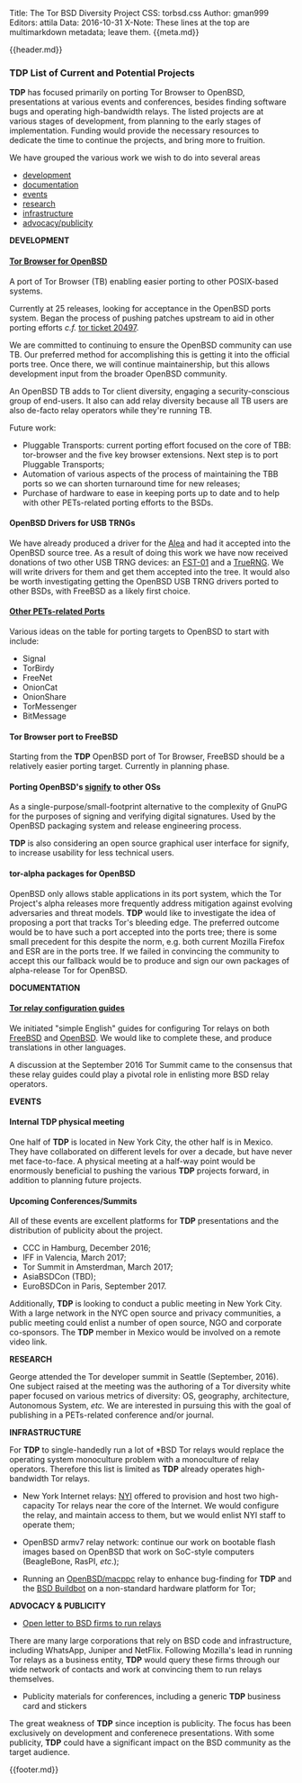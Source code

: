 Title: The Tor BSD Diversity Project
CSS: torbsd.css
Author: gman999
Editors: attila
Data: 2016-10-31
X-Note: These lines at the top are multimarkdown metadata; leave them.
{{meta.md}}

{{header.md}}

### TDP List of Current and Potential Projects ###

__TDP__ has focused primarily on porting Tor Browser to OpenBSD, presentations at various events and conferences, besides finding software bugs and operating high-bandwidth relays. The listed projects are at various stages of development, from planning to the early stages of implementation. Funding would provide the necessary resources to dedicate the time to continue the projects, and bring more to fruition.

We have grouped the various work we wish to do into several
areas

* [development](#development)
* [documentation](#documentation)
* [events](#events)
* [research](#research)
* [infrastructure](#infrastructure)
* [advocacy/publicity](#advocacy)

<a id="development">__DEVELOPMENT__</a>

#### [Tor Browser for OpenBSD](https://github.com/torbsd/openbsd-ports/) ####

A port of Tor Browser (TB) enabling easier porting to other POSIX-based systems.

Currently at 25 releases, looking for acceptance in the OpenBSD ports
system. Began the process of pushing patches upstream to aid in
other porting efforts _c.f._ [tor ticket 20497](https://trac.torproject.org/projects/tor/ticket/20497).

We are committed to continuing to ensure the OpenBSD community can use
TB. Our preferred method for accomplishing this is getting it into
the official ports tree. Once there, we will continue maintainership, but this allows development input from the broader OpenBSD community. 

An OpenBSD TB adds to Tor client diversity, engaging a
security-conscious group of end-users.  It also can add relay diversity
because all TB users are also de-facto relay operators while they're
running TB.

Future work:

* Pluggable Transports: current porting effort focused on the core of TBB: tor-browser and the five key browser extensions.  Next step is to port Pluggable Transports;
* Automation of various aspects of the process of maintaining the TBB ports so we can shorten turnaround time for new releases;
* Purchase of hardware to ease in keeping ports up to date and to help with other PETs-related porting efforts to the BSDs.

#### OpenBSD Drivers for USB TRNGs ####

We have already produced a driver for the [Alea](https://www.araneus.fi/products/alea2/en/) and had it accepted into the OpenBSD source tree.  As a result of doing this work we have now received donations of two other USB TRNG devices: an [FST-01](wiki.seeedstudio.com/wiki/FST-01) and a [TrueRNG](http://ubld.it/products/truerng-hardware-random-number-generator/).  We will write drivers for them and get them accepted into the tree.  It would also be worth investigating getting the OpenBSD USB TRNG drivers ported to other BSDs, with FreeBSD as a likely first choice.

#### [Other PETs-related Ports](porting-pets.html) ####

Various ideas on the table for porting targets to OpenBSD to start
with include:

* Signal
* TorBirdy
* FreeNet
* OnionCat
* OnionShare
* TorMessenger
* BitMessage

#### Tor Browser port to FreeBSD ####

Starting from the __TDP__ OpenBSD port of Tor Browser, FreeBSD should be a relatively easier porting target.  Currently in planning phase.

#### Porting OpenBSD's [signify](http://man.openbsd.org/signify) to other OSs ####

As a single-purpose/small-footprint alternative to the complexity of
GnuPG for the purposes of signing and verifying digital signatures.
Used by the OpenBSD packaging system and release engineering process.

__TDP__ is also considering an open source graphical user interface for signify, to increase usability for less technical users.

#### tor-alpha packages for OpenBSD ####

OpenBSD only allows stable applications in its port system, which the Tor Project's alpha releases more frequently address mitigation against evolving adversaries and threat models.  __TDP__ would like to investigate the idea of proposing a port that tracks Tor's bleeding edge.  The preferred outcome would be to have such a port accepted into the ports tree; there is some small precedent for this despite the norm, e.g. both current Mozilla Firefox and ESR are in the ports tree.  If we failed in convincing the community to accept this our fallback would be to produce and sign our own packages of alpha-release Tor for OpenBSD.

<a id="documentation">__DOCUMENTATION__</a>

#### [Tor relay configuration guides](relay-guides.html) ####

We initiated "simple English" guides for configuring Tor
relays on both [FreeBSD](fbsd-relays.html) and
[OpenBSD](obsd-relays.html).  We would like to complete these, and
produce translations in other languages.

A discussion at the September 2016 Tor Summit came to the consensus that these relay guides could play a pivotal role in enlisting more BSD relay operators.

<a id="events">__EVENTS__</a>

#### Internal TDP physical meeting ####

One half of  __TDP__ is located in New York City, the other half is in Mexico. They have collaborated on different levels for over a decade, but have never met face-to-face. A physical meeting at a half-way point would be enormously beneficial to pushing the various __TDP__ projects forward, in addition to planning future projects.

#### Upcoming Conferences/Summits ####

All of these events are excellent platforms for __TDP__ presentations and the distribution of publicity about the project.

* CCC in Hamburg, December 2016;
* IFF in Valencia, March 2017;
* Tor Summit in Amsterdman, March 2017;
* AsiaBSDCon (TBD);
* EuroBSDCon in Paris, September 2017.

Additionally, __TDP__ is looking to conduct a public meeting in New York City. With a large network in the NYC open source and privacy communities, a public meeting could enlist a number of open source, NGO and corporate co-sponsors. The __TDP__ member in Mexico would be involved on a remote video link.


<a id="research">__RESEARCH__</a>

George attended the Tor developer summit in Seattle (September, 2016).
One subject raised at the meeting was the authoring of a Tor diversity
white paper focused on various metrics of diversity: OS, geography,
architecture, Autonomous System, _etc._ We are interested in pursuing
this with the goal of publishing in a PETs-related conference and/or
journal.

<a id="infrastructure">__INFRASTRUCTURE__</a>

For __TDP__ to single-handedly run a lot of *BSD Tor relays would replace the operating system monoculture problem with a monoculture of relay operators. Therefore this list is limited as __TDP__ already operates high-bandwidth Tor relays.

* New York Internet relays: [NYI](https://nyi.net/) offered to provision and host two high-capacity Tor relays near the core of the Internet.  We would configure the relay, and maintain access to them, but we would enlist NYI staff to operate them;

* OpenBSD armv7 relay network: continue our work on bootable flash images based on OpenBSD that work on SoC-style computers (BeagleBone, RasPI, _etc_.);

* Running an [OpenBSD/macppc](https://www.openbsd.org/macppc.html) relay to enhance bug-finding for __TDP__ and the [BSD Buildbot](https://buildbot.pixelminers.net/) on a non-standard hardware platform for Tor;

<a id="advocacy">__ADVOCACY & PUBLICITY__</a>

* [Open letter to BSD firms to run relays](https://torbsd.github.io/corp-relays.html)

There are many large corporations that rely on BSD code and infrastructure, including WhatsApp, Juniper and NetFlix. Following Mozilla's lead in running Tor relays as a business entity, __TDP__ would query these firms through our wide network of contacts and work at convincing them to run relays themselves.

* Publicity materials for conferences, including a generic __TDP__ business card and stickers

The great weakness of __TDP__ since inception is publicity. The focus has been exclusively on development and conferenece presentations. With some publicity, __TDP__ could have a significant impact on the BSD community as the target audience.

{{footer.md}}
